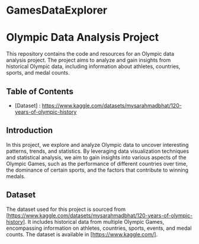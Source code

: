 # GamesDataExplorer
 
# Olympic Data Analysis Project

This repository contains the code and resources for an Olympic data analysis project. The project aims to analyze and gain insights from historical Olympic data, including information about athletes, countries, sports, and medal counts.

## Table of Contents
- [Dataset] : https://www.kaggle.com/datasets/mysarahmadbhat/120-years-of-olympic-history

## Introduction

In this project, we explore and analyze Olympic data to uncover interesting patterns, trends, and statistics. By leveraging data visualization techniques and statistical analysis, we aim to gain insights into various aspects of the Olympic Games, such as the performance of different countries over time, the dominance of certain sports, and the factors that contribute to winning medals.

## Dataset

The dataset used for this project is sourced from [https://www.kaggle.com/datasets/mysarahmadbhat/120-years-of-olympic-history]. It includes historical data from multiple Olympic Games, encompassing information on athletes, countries, sports, events, and medal counts. The dataset is available in [https://www.kaggle.com/].


